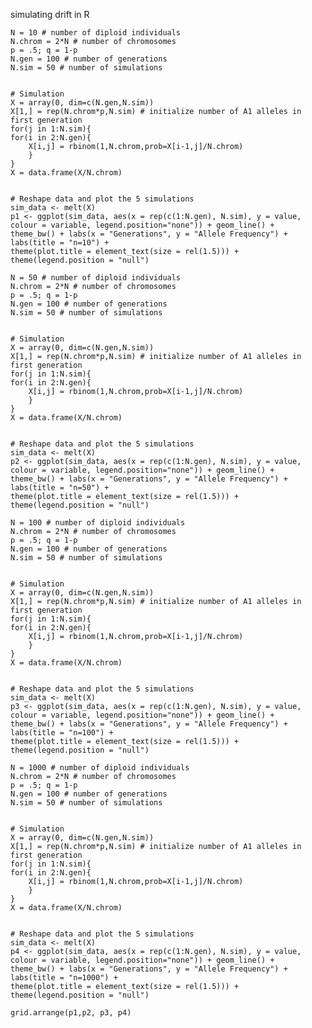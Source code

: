 simulating drift in R
    
    N = 10 # number of diploid individuals
    N.chrom = 2*N # number of chromosomes
    p = .5; q = 1-p
    N.gen = 100 # number of generations
    N.sim = 50 # number of simulations
    
    
    # Simulation
    X = array(0, dim=c(N.gen,N.sim))
    X[1,] = rep(N.chrom*p,N.sim) # initialize number of A1 alleles in first generation
    for(j in 1:N.sim){
    for(i in 2:N.gen){
        X[i,j] = rbinom(1,N.chrom,prob=X[i-1,j]/N.chrom)
        } 
    }
    X = data.frame(X/N.chrom)
    
    
    # Reshape data and plot the 5 simulations
    sim_data <- melt(X)
    p1 <- ggplot(sim_data, aes(x = rep(c(1:N.gen), N.sim), y = value, colour = variable, legend.position="none")) + geom_line() + 
    theme_bw() + labs(x = "Generations", y = "Allele Frequency") +
    labs(title = "n=10") +
    theme(plot.title = element_text(size = rel(1.5))) +
    theme(legend.position = "null")
    
    N = 50 # number of diploid individuals
    N.chrom = 2*N # number of chromosomes
    p = .5; q = 1-p
    N.gen = 100 # number of generations
    N.sim = 50 # number of simulations
    
    
    # Simulation
    X = array(0, dim=c(N.gen,N.sim))
    X[1,] = rep(N.chrom*p,N.sim) # initialize number of A1 alleles in first generation
    for(j in 1:N.sim){
    for(i in 2:N.gen){
        X[i,j] = rbinom(1,N.chrom,prob=X[i-1,j]/N.chrom)
        } 
    }
    X = data.frame(X/N.chrom)
    
    
    # Reshape data and plot the 5 simulations
    sim_data <- melt(X)
    p2 <- ggplot(sim_data, aes(x = rep(c(1:N.gen), N.sim), y = value, colour = variable, legend.position="none")) + geom_line() + 
    theme_bw() + labs(x = "Generations", y = "Allele Frequency") +
    labs(title = "n=50") +
    theme(plot.title = element_text(size = rel(1.5))) +
    theme(legend.position = "null")
    
    N = 100 # number of diploid individuals
    N.chrom = 2*N # number of chromosomes
    p = .5; q = 1-p
    N.gen = 100 # number of generations
    N.sim = 50 # number of simulations
    
    
    # Simulation
    X = array(0, dim=c(N.gen,N.sim))
    X[1,] = rep(N.chrom*p,N.sim) # initialize number of A1 alleles in first generation
    for(j in 1:N.sim){
    for(i in 2:N.gen){
        X[i,j] = rbinom(1,N.chrom,prob=X[i-1,j]/N.chrom)
        } 
    }
    X = data.frame(X/N.chrom)
    
    
    # Reshape data and plot the 5 simulations
    sim_data <- melt(X)
    p3 <- ggplot(sim_data, aes(x = rep(c(1:N.gen), N.sim), y = value, colour = variable, legend.position="none")) + geom_line() + 
    theme_bw() + labs(x = "Generations", y = "Allele Frequency") +
    labs(title = "n=100") +
    theme(plot.title = element_text(size = rel(1.5))) +
    theme(legend.position = "null")
    
    N = 1000 # number of diploid individuals
    N.chrom = 2*N # number of chromosomes
    p = .5; q = 1-p
    N.gen = 100 # number of generations
    N.sim = 50 # number of simulations
    
    
    # Simulation
    X = array(0, dim=c(N.gen,N.sim))
    X[1,] = rep(N.chrom*p,N.sim) # initialize number of A1 alleles in first generation
    for(j in 1:N.sim){
    for(i in 2:N.gen){
        X[i,j] = rbinom(1,N.chrom,prob=X[i-1,j]/N.chrom)
        } 
    }
    X = data.frame(X/N.chrom)
    
    
    # Reshape data and plot the 5 simulations
    sim_data <- melt(X)
    p4 <- ggplot(sim_data, aes(x = rep(c(1:N.gen), N.sim), y = value, colour = variable, legend.position="none")) + geom_line() + 
    theme_bw() + labs(x = "Generations", y = "Allele Frequency") +
    labs(title = "n=1000") +
    theme(plot.title = element_text(size = rel(1.5))) +
    theme(legend.position = "null")
    
    grid.arrange(p1,p2, p3, p4)